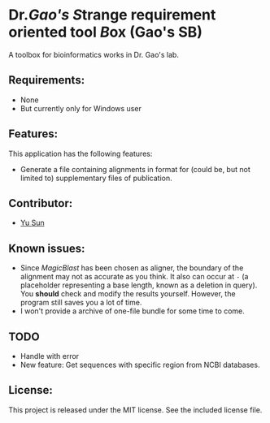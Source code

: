 # Dr.***Gao's*** <i>**S**</i>trange requirement oriented tool <i>***B***</i>ox (**Gao's SB**)
A toolbox for bioinformatics works in Dr. Gao's lab.

## Requirements: 
- None
- But currently only for Windows user

## Features:
This application has the following features:
- Generate a file containing alignments in format for (could be, but not limited to) supplementary files of publication.

## Contributor:
- [Yu Sun](http://icannotendure.space/)

## Known issues:
- Since *MagicBlast* has been chosen as aligner, the boundary of the alignment may not as accurate as you think. 
It also can occur at `-` (a placeholder representing a base length, known as a deletion in query). 
You **should** check and modify the results yourself. 
However, the program still saves you a lot of time.
- I won't provide a archive of one-file bundle for some time to come.

## TODO
- Handle with error
- New feature: Get sequences with specific region from NCBI databases.

## License:
This project is released under the MIT license. See the included license file.

